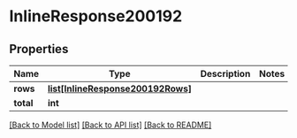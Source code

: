 # InlineResponse200192

## Properties
Name | Type | Description | Notes
------------ | ------------- | ------------- | -------------
**rows** | [**list[InlineResponse200192Rows]**](InlineResponse200192Rows.md) |  | 
**total** | **int** |  | 

[[Back to Model list]](../README.md#documentation-for-models) [[Back to API list]](../README.md#documentation-for-api-endpoints) [[Back to README]](../README.md)

